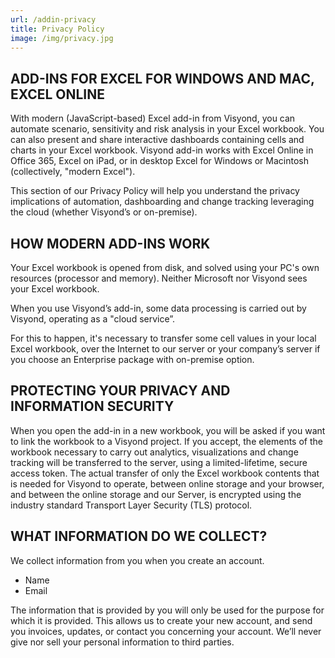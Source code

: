 ```yaml
---
url: /addin-privacy
title: Privacy Policy
image: /img/privacy.jpg
---
```

## **ADD-INS FOR EXCEL FOR WINDOWS AND MAC, EXCEL ONLINE**

With modern (JavaScript-based) Excel add-in from Visyond, you can automate scenario, sensitivity and risk analysis in your Excel workbook. You can also present and share interactive dashboards containing cells and charts in your Excel workbook. Visyond add-in works with Excel Online in Office 365, Excel on iPad, or in desktop Excel for Windows or Macintosh (collectively, "modern Excel"). 

This section of our Privacy Policy will help you understand the privacy implications of automation, dashboarding and change tracking leveraging the cloud (whether Visyond’s or on-premise).

## **HOW MODERN ADD-INS WORK**
Your Excel workbook is opened from disk, and solved using your PC's own resources (processor and memory). Neither Microsoft nor Visyond sees your Excel workbook.

When you use Visyond’s add-in, some data processing is carried out by Visyond, operating as a "cloud service”.

For this to happen, it's necessary to transfer some cell values in your local Excel workbook, over the Internet to our server or your company’s server if you choose an Enterprise package with on-premise option.  

## **PROTECTING YOUR PRIVACY AND INFORMATION SECURITY**

When you open the add-in in a new workbook, you will be asked if you want to link the workbook to a Visyond project. If you accept, the elements of the workbook necessary to carry out analytics, visualizations and change tracking will be transferred to the server, using a limited-lifetime, secure access token.
The actual transfer of only the Excel workbook contents that is needed for Visyond to operate, between online storage and your browser, and between the online storage and our Server, is encrypted using the industry standard Transport Layer Security (TLS) protocol. 

## **WHAT INFORMATION DO WE COLLECT?**

We collect information from you when you create an account.

* Name
* Email

The information that is provided by you will only be used for the purpose for which it is provided. This allows us to create your new account, and send you invoices, updates, or contact you concerning your account. We’ll never give nor sell your personal information to third parties.
<br></br>
